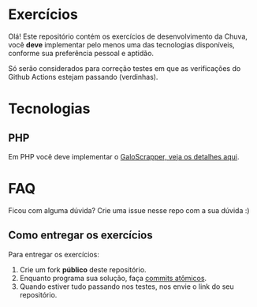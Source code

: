 # Exercícios

Olá! Este repositório contém os exercícios de desenvolvimento da Chuva, você **deve** implementar pelo menos uma das tecnologias disponíveis, conforme sua preferência pessoal e aptidão.

Só serão considerados para correção testes em que as verificações do Github Actions estejam passando (verdinhas).


# Tecnologias
## PHP

Em PHP você deve implementar o [GaloScrapper, veja os detalhes aqui](https://github.com/chuva-inc/exercicios-2023/tree/master/php/src/WebScrapping).


# FAQ
Ficou com alguma dúvida? Crie uma issue nesse repo com a sua dúvida :)

## Como entregar os exercícios

Para entregar os exercícios:

1. Crie um fork **público** deste repositório.
2. Enquanto programa sua solução, faça [commits atômicos](https://en.wikipedia.org/wiki/Atomic_commit).
3. Quando estiver tudo passando nos testes, nos envie o link do seu repositório.
